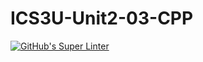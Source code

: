 # ICS3U-Unit2-03-CPP


[![GitHub's Super Linter](https://github.com/Peter-Gemmell/ICS3U-Unit2-03-CPP/workflows/GitHub's%20Super%20Linter/badge.svg)](https://github.com/Peter-Gemmell/ICS3U-Unit2-03-CPP/actions)
